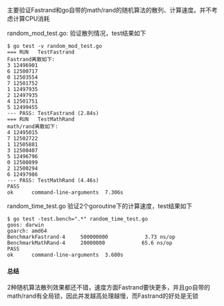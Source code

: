 主要验证Fastrand和go自带的math/rand的随机算法的散列、计算速度。并不考虑计算CPU消耗

random_mod_test.go: 验证散列情况，test结果如下

```shell
$ go test -v random_mod_test.go 
=== RUN   TestFastrand
Fastrand离散如下:
3 12496901
6 12500717
0 12503554
7 12501752
1 12497935
2 12497935
4 12501751
5 12499455
--- PASS: TestFastrand (2.84s)
=== RUN   TestMathRand
math/rand离散如下:
4 12495015
7 12502722
1 12505881
3 12500407
5 12496796
0 12500899
2 12500294
6 12497986
--- PASS: TestMathRand (4.46s)
PASS
ok  	command-line-arguments	7.306s
```

random_time_test.go 验证2个goroutine下的计算速度，test结果如下

```shell
$ go test -test.bench=".*" random_time_test.go 
goos: darwin
goarch: amd64
BenchmarkFastrand-4   	500000000	         3.73 ns/op
BenchmarkMathRand-4   	20000000	        65.6 ns/op
PASS
ok  	command-line-arguments	3.600s
```

#### 总结

2种随机算法散列效果都还不错，速度方面Fastrand要快更多，并且go自带的math/rand有全局锁，因此并发越高处理越慢，而Fastrand的好处是无锁
